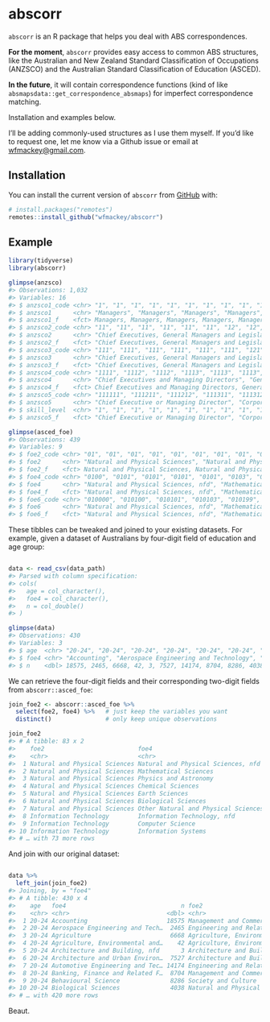 
<!-- README.md is generated from README.Rmd. Please edit that file -->

# abscorr

<!-- badges: start -->

<!-- badges: end -->

`abscorr` is an R package that helps you deal with ABS correspondences.

**For the moment**, `abscorr` provides easy access to common ABS
structures, like the Australian and New Zealand Standard Classification
of Occupations (ANZSCO) and the Australian Standard Classification of
Education (ASCED).

**In the future**, it will contain correspondence functions (kind of
like `absmapsdata::get_correspondence_absmaps`) for imperfect
correspondence matching.

Installation and examples below.

I’ll be adding commonly-used structures as I use them myself. If you’d
like to request one, let me know via a Github issue or email at
<wfmackey@gmail.com>.

## Installation

You can install the current version of `abscorr` from
[GitHub](https://github.com/) with:

``` r
# install.packages("remotes")
remotes::install_github("wfmackey/abscorr")
```

## Example

``` r
library(tidyverse)
library(abscorr)

glimpse(anzsco)
#> Observations: 1,032
#> Variables: 16
#> $ anzsco1_code <chr> "1", "1", "1", "1", "1", "1", "1", "1", "1", "1", "…
#> $ anzsco1      <chr> "Managers", "Managers", "Managers", "Managers", "Ma…
#> $ anzsco1_f    <fct> Managers, Managers, Managers, Managers, Managers, M…
#> $ anzsco2_code <chr> "11", "11", "11", "11", "11", "11", "12", "12", "12…
#> $ anzsco2      <chr> "Chief Executives, General Managers and Legislators…
#> $ anzsco2_f    <fct> "Chief Executives, General Managers and Legislators…
#> $ anzsco3_code <chr> "111", "111", "111", "111", "111", "111", "121", "1…
#> $ anzsco3      <chr> "Chief Executives, General Managers and Legislators…
#> $ anzsco3_f    <fct> "Chief Executives, General Managers and Legislators…
#> $ anzsco4_code <chr> "1111", "1112", "1112", "1113", "1113", "1113", "12…
#> $ anzsco4      <chr> "Chief Executives and Managing Directors", "General…
#> $ anzsco4_f    <fct> Chief Executives and Managing Directors, General Ma…
#> $ anzsco5_code <chr> "111111", "111211", "111212", "111311", "111312", "…
#> $ anzsco5      <chr> "Chief Executive or Managing Director", "Corporate …
#> $ skill_level  <chr> "1", "1", "1", "1", "1", "1", "1", "1", "1", "1", "…
#> $ anzsco5_f    <fct> "Chief Executive or Managing Director", "Corporate …

glimpse(asced_foe)
#> Observations: 439
#> Variables: 9
#> $ foe2_code <chr> "01", "01", "01", "01", "01", "01", "01", "01", "01", …
#> $ foe2      <chr> "Natural and Physical Sciences", "Natural and Physical…
#> $ foe2_f    <fct> Natural and Physical Sciences, Natural and Physical Sc…
#> $ foe4_code <chr> "0100", "0101", "0101", "0101", "0101", "0103", "0103"…
#> $ foe4      <chr> "Natural and Physical Sciences, nfd", "Mathematical Sc…
#> $ foe4_f    <fct> "Natural and Physical Sciences, nfd", "Mathematical Sc…
#> $ foe6_code <chr> "010000", "010100", "010101", "010103", "010199", "010…
#> $ foe6      <chr> "Natural and Physical Sciences, nfd", "Mathematical Sc…
#> $ foe6_f    <fct> "Natural and Physical Sciences, nfd", "Mathematical Sc…
```

These tibbles can be tweaked and joined to your existing datasets. For
example, given a dataset of Australians by four-digit field of education
and age group:

``` r

data <- read_csv(data_path)
#> Parsed with column specification:
#> cols(
#>   age = col_character(),
#>   foe4 = col_character(),
#>   n = col_double()
#> )

glimpse(data)
#> Observations: 430
#> Variables: 3
#> $ age  <chr> "20-24", "20-24", "20-24", "20-24", "20-24", "20-24", "20-2…
#> $ foe4 <chr> "Accounting", "Aerospace Engineering and Technology", "Agri…
#> $ n    <dbl> 18575, 2465, 6668, 42, 3, 7527, 14174, 8704, 8286, 4038, 38…
```

We can retrieve the four-digit fields and their corresponding two-digit
fields from `abscorr::asced_foe`:

``` r
join_foe2 <- abscorr::asced_foe %>% 
  select(foe2, foe4) %>%   # just keep the variables you want
  distinct()               # only keep unique observations

join_foe2
#> # A tibble: 83 x 2
#>    foe2                          foe4                               
#>    <chr>                         <chr>                              
#>  1 Natural and Physical Sciences Natural and Physical Sciences, nfd 
#>  2 Natural and Physical Sciences Mathematical Sciences              
#>  3 Natural and Physical Sciences Physics and Astronomy              
#>  4 Natural and Physical Sciences Chemical Sciences                  
#>  5 Natural and Physical Sciences Earth Sciences                     
#>  6 Natural and Physical Sciences Biological Sciences                
#>  7 Natural and Physical Sciences Other Natural and Physical Sciences
#>  8 Information Technology        Information Technology, nfd        
#>  9 Information Technology        Computer Science                   
#> 10 Information Technology        Information Systems                
#> # … with 73 more rows
```

And join with our original dataset:

``` r

data %>% 
  left_join(join_foe2)
#> Joining, by = "foe4"
#> # A tibble: 430 x 4
#>    age   foe4                                n foe2                        
#>    <chr> <chr>                           <dbl> <chr>                       
#>  1 20-24 Accounting                      18575 Management and Commerce     
#>  2 20-24 Aerospace Engineering and Tech…  2465 Engineering and Related Tec…
#>  3 20-24 Agriculture                      6668 Agriculture, Environmental …
#>  4 20-24 Agriculture, Environmental and…    42 Agriculture, Environmental …
#>  5 20-24 Architecture and Building, nfd      3 Architecture and Building   
#>  6 20-24 Architecture and Urban Environ…  7527 Architecture and Building   
#>  7 20-24 Automotive Engineering and Tec… 14174 Engineering and Related Tec…
#>  8 20-24 Banking, Finance and Related F…  8704 Management and Commerce     
#>  9 20-24 Behavioural Science              8286 Society and Culture         
#> 10 20-24 Biological Sciences              4038 Natural and Physical Scienc…
#> # … with 420 more rows
```

Beaut.
